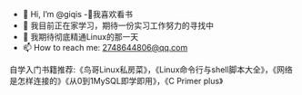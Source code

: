 - 👋 Hi, I’m @giqis
-👀我喜欢看书
- 🌱 我目前正在家学习，期待一份实习工作努力的寻找中
- 💞️ 我期待彻底精通Linux的那一天
- 📫 How to reach me: 2748644806@qq.com

自学入门书籍推荐:《鸟哥Linux私房菜》，《Linux命令行与shell脚本大全》，《网络是怎样连接的》《从0到1MySQL即学即用》，《C Primer plus》
<!---
giqis/giqis is a ✨ special ✨ repository because its `README.md` (this file) appears on your GitHub profile.
You can click the Preview link to take a look at your changes.
--->
